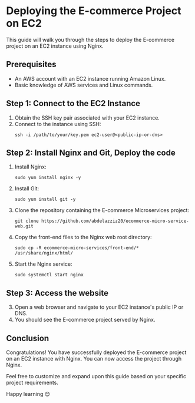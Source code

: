 # Deploying the E-commerce Project on EC2

This guide will walk you through the steps to deploy the E-commerce project on an EC2 instance using Nginx.

## Prerequisites

- An AWS account with an EC2 instance running Amazon Linux.
- Basic knowledge of AWS services and Linux commands.

## Step 1: Connect to the EC2 Instance

1. Obtain the SSH key pair associated with your EC2 instance.
2. Connect to the instance using SSH:
    ```
    ssh -i /path/to/your/key.pem ec2-user@<public-ip-or-dns>
    ```

## Step 2: Install Nginx and Git, Deploy the code

1. Install Nginx:
    ```
    sudo yum install nginx -y
    ```

2. Install Git:
    ```
    sudo yum install git -y
    ```

3. Clone the repository containing the E-commerce Microservices project:
    ```
    git clone https://github.com/abdelazziz20/ecommerce-micro-service-web.git
    ```

4. Copy the front-end files to the Nginx web root directory:
    ```
    sudo cp -R ecommerce-micro-services/front-end/* /usr/share/nginx/html/
    ```
5. Start the Nginx service:
    ```
    sudo systemctl start nginx
    ```

## Step 3: Access the website
3. Open a web browser and navigate to your EC2 instance's public IP or DNS.
4. You should see the E-commerce project served by Nginx.

## Conclusion

Congratulations! You have successfully deployed the E-commerce project on an EC2 instance with Nginx. You can now access the project through Nginx.

Feel free to customize and expand upon this guide based on your specific project requirements.

Happy learning 😊
